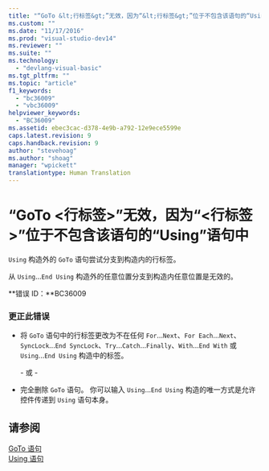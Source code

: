 ```yaml
---
title: "“GoTo &lt;行标签&gt;”无效，因为“&lt;行标签&gt;”位于不包含该语句的“Using”语句中 | Microsoft Docs"
ms.custom: ""
ms.date: "11/17/2016"
ms.prod: "visual-studio-dev14"
ms.reviewer: ""
ms.suite: ""
ms.technology: 
  - "devlang-visual-basic"
ms.tgt_pltfrm: ""
ms.topic: "article"
f1_keywords: 
  - "bc36009"
  - "vbc36009"
helpviewer_keywords: 
  - "BC36009"
ms.assetid: ebec3cac-d378-4e9b-a792-12e9ece5599e
caps.latest.revision: 9
caps.handback.revision: 9
author: "stevehoag"
ms.author: "shoag"
manager: "wpickett"
translationtype: Human Translation
---
```

# “GoTo &lt;行标签&gt;”无效，因为“&lt;行标签&gt;”位于不包含该语句的“Using”语句中
`Using` 构造外的 `GoTo` 语句尝试分支到构造内的行标签。  
  
 从 `Using`...`End Using` 构造外的任意位置分支到构造内任意位置是无效的。  
  
 **错误 ID：**BC36009  
  
### 更正此错误  
  
-   将 `GoTo` 语句中的行标签更改为不在任何 `For`...`Next`、`For Each`...`Next`、`SyncLock`...`End SyncLock`、`Try`...`Catch`...`Finally`、`With`...`End With` 或 `Using`...`End Using` 构造中的标签。  
  
     \- 或 \-  
  
-   完全删除 `GoTo` 语句。 你可以输入 `Using`...`End Using` 构造的唯一方式是允许控件传递到 `Using` 语句本身。  
  
## 请参阅  
 [GoTo 语句](../../visual-basic/language-reference/statements/goto-statement.md)   
 [Using 语句](../../visual-basic/language-reference/statements/using-statement.md)